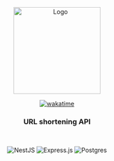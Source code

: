 <div align="center">
  
  <a href="https://celso-trackit.vercel.app/" target="_blank">
    <img src="https://free-url-shortener.rb.gy/url-shortener.png" alt="Logo" width="200">
  </a>
  
[![wakatime](https://wakatime.com/badge/user/8a52c0fd-ec78-403a-81d0-07c674c564b3/project/2b871bd2-1f1a-4d78-89fd-0559e408ad41.svg)](https://wakatime.com/badge/user/8a52c0fd-ec78-403a-81d0-07c674c564b3/project/2b871bd2-1f1a-4d78-89fd-0559e408ad41)
  
  <h3 align="center">
     URL shortening API
  </h3>
    <br />
  
  <div align="center">

   ![NestJS](https://img.shields.io/badge/nestjs-%23E0234E.svg?logo=nestjs&logoColor=white&style=for-the-badge)
   ![Express.js](https://img.shields.io/badge/Express.js-404D59?style=for-the-badge)
   ![Postgres](https://img.shields.io/badge/PostgreSQL-316192?style=for-the-badge&logo=postgresql&logoColor=white)

  </div>
  
</div>

